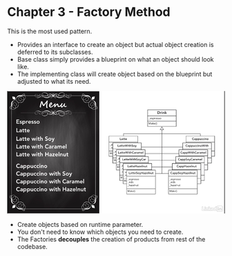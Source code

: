 # Chapter 3 - Factory Method

This is the most used pattern. 
- Provides an interface to create an object but actual object creation is deferred 
to its subclasses.
- Base class simply provides a blueprint on what an object should look like.  
- The implementing class will create object based on the blueprint but adjusted to what its need.

![Factory Method](./images/Class_Explosion_001.png)

- Create objects based on runtime parameter.
- You don't need to know which objects you need to create.
- The Factories **decouples** the creation of products from rest of the codebase.
